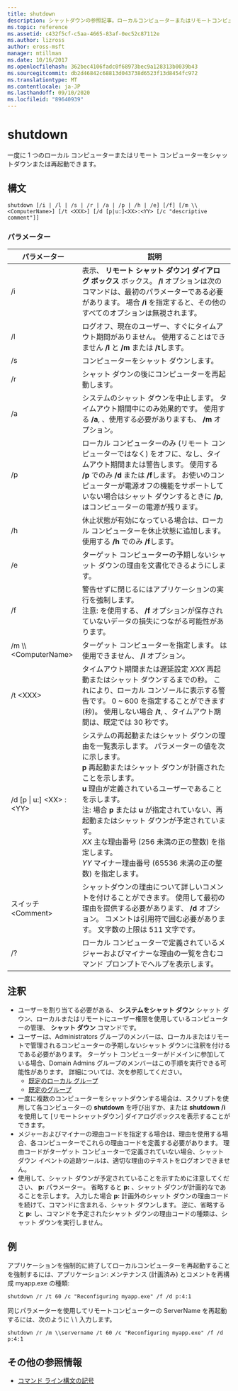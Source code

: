 ```yaml
---
title: shutdown
description: シャットダウンの参照記事。ローカルコンピューターまたはリモートコンピューターを1つずつシャットダウンまたは再起動することができます。
ms.topic: reference
ms.assetid: c432f5cf-c5aa-4665-83af-0ec52c87112e
ms.author: lizross
author: eross-msft
manager: mtillman
ms.date: 10/16/2017
ms.openlocfilehash: 362bec4106fadc0f68973bec9a128313b0039b43
ms.sourcegitcommit: db2d46842c68813d043738d6523f13d8454fc972
ms.translationtype: MT
ms.contentlocale: ja-JP
ms.lasthandoff: 09/10/2020
ms.locfileid: "89640939"
---
```

# <a name="shutdown"></a>shutdown

一度に 1 つのローカル コンピューターまたはリモート コンピューターをシャットダウンまたは再起動できます。



## <a name="syntax"></a>構文

```
shutdown [/i | /l | /s | /r | /a | /p | /h | /e] [/f] [/m \\<ComputerName>] [/t <XXX>] [/d [p|u:]<XX>:<YY> [/c "descriptive comment"]]
```

### <a name="parameters"></a>パラメーター

|パラメーター|説明|
|---------|-----------|
|/i|表示、 **リモート シャット ダウン] ダイアログ ボックス** ボックス。 **/I** オプションは次のコマンドは、最初のパラメーターである必要があります。 場合 **/i** を指定すると、その他のすべてのオプションは無視されます。|
|/l|ログオフ、現在のユーザー、すぐにタイムアウト期間がありません。 使用することはできません **/l** と **/m** または **/t**します。|
|/s|コンピューターをシャット ダウンします。|
|/r|シャット ダウンの後にコンピューターを再起動します。|
|/a|システムのシャット ダウンを中止します。 タイムアウト期間中にのみ効果的です。 使用する **/a**, 、使用する必要がありますも、 **/m** オプション。|
|/p|ローカル コンピューターのみ (リモート コンピューターではなく) をオフに、なし、タイムアウト期間または警告します。 使用する **/p** でのみ **/d** または **/f**します。 お使いのコンピューターが電源オフの機能をサポートしていない場合はシャット ダウンするときに **/p**, はコンピューターの電源が残ります。|
|/h|休止状態が有効になっている場合は、ローカル コンピューターを休止状態に追加します。 使用する **/h** でのみ **/f**します。|
|/e|ターゲット コンピューターの予期しないシャット ダウンの理由を文書化できるようにします。|
|/f|警告せずに閉じるにはアプリケーションの実行を強制します。</br>注意: を使用する、 **/f** オプションが保存されていないデータの損失につながる可能性があります。|
|/m \\\\\<ComputerName>|ターゲット コンピューターを指定します。 は使用できません、 **/l** オプション。|
|/t \<XXX>|タイムアウト期間または遅延設定 *XXX* 再起動またはシャット ダウンするまでの秒。 これにより、ローカル コンソールに表示する警告です。 0 ~ 600 を指定することができます (秒)。 使用しない場合 **/t**, 、タイムアウト期間は、既定では 30 秒です。|
|/d [p \| u:] \<XX> :\<YY>|システムの再起動またはシャット ダウンの理由を一覧表示します。 パラメーターの値を次に示します。</br>**p** 再起動またはシャット ダウンが計画されたことを示します。</br>**u** 理由が定義されているユーザーであることを示します。</br>注: 場合 **p** または **u** が指定されていない、再起動またはシャット ダウンが予定されています。</br>*XX* 主な理由番号 (256 未満の正の整数) を指定します。</br>*YY* マイナー理由番号 (65536 未満の正の整数) を指定します。|
|スイッチ \<Comment>|シャットダウンの理由について詳しいコメントを付けることができます。 使用して最初の理由を提供する必要があります、 **/d** オプション。 コメントは引用符で囲む必要があります。 文字数の上限は 511 文字です。|
|/?|ローカル コンピューターで定義されているメジャーおよびマイナーな理由の一覧を含むコマンド プロンプトでヘルプを表示します。|

## <a name="remarks"></a>注釈

- ユーザーを割り当てる必要がある、 **システムをシャット ダウン** シャット ダウン、ローカルまたはリモートにユーザー権限を使用しているコンピューターの管理、 **シャット ダウン** コマンドです。
- ユーザーは、Administrators グループのメンバーは、ローカルまたはリモートで管理されるコンピューターの予期しないシャット ダウンに注釈を付けるである必要があります。 ターゲット コンピューターがドメインに参加している場合、Domain Admins グループのメンバーはこの手順を実行できる可能性があります。 詳細については、次を参照してください。
    - [既定のローカル グループ](/previous-versions/windows/it-pro/windows-server-2003/cc785098(v=ws.10))
    - [既定のグループ](/previous-versions/windows/it-pro/windows-server-2003/cc756898(v=ws.10))
- 一度に複数のコンピューターをシャットダウンする場合は、スクリプトを使用して各コンピューターの **shutdown** を呼び出すか、または **shutdown** **/i** を使用して [リモートシャットダウン] ダイアログボックスを表示することができます。
- メジャーおよびマイナーの理由コードを指定する場合は、理由を使用する場合、各コンピューターでこれらの理由コードを定義する必要があります。 理由コードがターゲット コンピューターで定義されていない場合、シャット ダウン イベントの追跡ツールは、適切な理由のテキストをログオンできません。
- 使用して、シャット ダウンが予定されていることを示すために注意してください、 **p:** パラメーター。 省略すると **p:** 、シャット ダウンが計画的なであることを示します。 入力した場合 **p:** 計画外のシャット ダウンの理由コードを続けて、コマンドに含まれる、シャット ダウンします。 逆に、省略すると **p:** し、コマンドを予定されたシャット ダウンの理由コードの種類は、シャット ダウンを実行しません。

## <a name="examples"></a>例

アプリケーションを強制的に終了してローカルコンピューターを再起動することを強制するには、アプリケーション: メンテナンス (計画済み) とコメントを再構成 myapp.exe の種類:
```
shutdown /r /t 60 /c "Reconfiguring myapp.exe" /f /d p:4:1
```
同じパラメーターを使用してリモートコンピューターの ServerName を再起動するには、次のように \\ \\ 入力します。
```
shutdown /r /m \\servername /t 60 /c "Reconfiguring myapp.exe" /f /d p:4:1
```

## <a name="additional-references"></a>その他の参照情報

- [コマンド ライン構文の記号](command-line-syntax-key.md)
